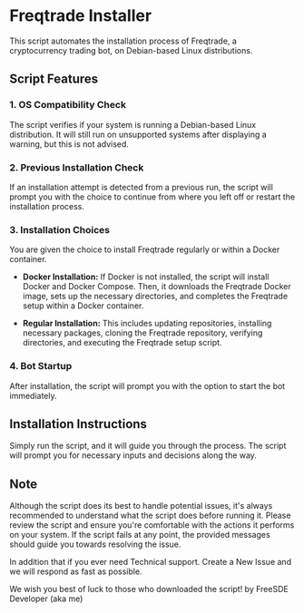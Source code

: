 # Freqtrade Installer

This script automates the installation process of Freqtrade, a cryptocurrency trading bot, on Debian-based Linux distributions. 

## Script Features

### 1. OS Compatibility Check

The script verifies if your system is running a Debian-based Linux distribution. It will still run on unsupported systems after displaying a warning, but this is not advised.

### 2. Previous Installation Check

If an installation attempt is detected from a previous run, the script will prompt you with the choice to continue from where you left off or restart the installation process.

### 3. Installation Choices

You are given the choice to install Freqtrade regularly or within a Docker container. 

- **Docker Installation:** If Docker is not installed, the script will install Docker and Docker Compose. Then, it downloads the Freqtrade Docker image, sets up the necessary directories, and completes the Freqtrade setup within a Docker container. 

- **Regular Installation:** This includes updating repositories, installing necessary packages, cloning the Freqtrade repository, verifying directories, and executing the Freqtrade setup script. 

### 4. Bot Startup

After installation, the script will prompt you with the option to start the bot immediately. 

## Installation Instructions

Simply run the script, and it will guide you through the process. The script will prompt you for necessary inputs and decisions along the way. 

## Note

Although the script does its best to handle potential issues, it's always recommended to understand what the script does before running it. Please review the script and ensure you're comfortable with the actions it performs on your system. If the script fails at any point, the provided messages should guide you towards resolving the issue.

In addition that if you ever need Technical support. Create a New Issue and we will respond as fast as possible.

We wish you best of luck to those who downloaded the script!
by FreeSDE Developer (aka me)
